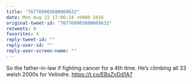 ```yaml
---
title: "767769903680069632"
date: Mon Aug 22 17:06:24 +0000 2016
original-tweet-id: "767769903680069632"
retweets: 0
favorites: 4
reply-tweet-id: ""
reply-user-id: ""
reply-user-screen-name: ""
---
```

So the father-in-law if fighting cancer for a 4th time. He’s climbing all 33 welsh 2000s for Velindre. <a href="https://t.co/EBsZvDd1A7">https://t.co/EBsZvDd1A7</a>
